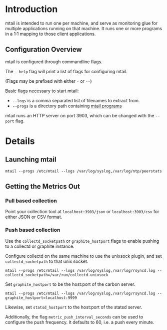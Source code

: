 # Introduction

mtail is intended to run one per machine, and serve as monitoring glue for multiple applications running on that machine.  It runs one or more programs in a 1:1 mapping to those client applications.

## Configuration Overview

mtail is configured through commandline flags.

The `--help` flag will print a list of flags for configuring mtail.

(Flags may be prefixed with either `-` or `--`)

Basic flags necessary to start mtail:

  * `--logs` is a comma separated list of filenames to extract from.
  * `--progs` is a directory path containing [mtail programs](Language)

mtail runs an HTTP server on port 3903, which can be changed with the `--port` flag.

# Details

## Launching mtail

```
mtail --progs /etc/mtail --logs /var/log/syslog,/var/log/ntp/peerstats
```

## Getting the Metrics Out

### Pull based collection

Point your collection tool at `localhost:3903/json` or `localhost:3903/csv` for either JSON or CSV format.

### Push based collection

Use the `collectd_socketpath` or `graphite_hostport` flags to enable pushing to a collectd or graphite instance.

Configure collectd on the same machine to use the unixsock plugin, and set `collectd_socketpath` to that unix socket.

```
mtail --progs /etc/mtail --logs /var/log/syslog,/var/log/rsyncd.log --collectd_socketpath=/var/run/collectd-unixsock
```

Set `graphite_hostport` to be the host:port of the carbon server.

```
mtail --progs /etc/mtail --logs /var/log/syslog,/var/log/rsyncd.log --graphite_hostport=localhost:9999
```

Likewise, set `statsd_hostport` to the host:port of the statsd server.

Additionally, the flag `metric_push_interval_seconds` can be used to configure the push frequency.  It defaults to 60, i.e. a push every minute.
